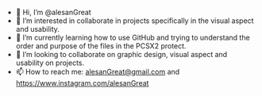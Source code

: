 - 👋 Hi, I’m @alesanGreat
- 👀 I’m interested in collaborate in projects specifically in the visual aspect and usability. 
- 🌱 I’m currently learning how to use GitHub and trying to understand the order and purpose of the files in the PCSX2 protect. 
- 💞️ I’m looking to collaborate on graphic design, visual aspect and usability on projects. 
- 📫 How to reach me: alesanGreat@gmail.com and https://www.instagram.com/alesanGreat


